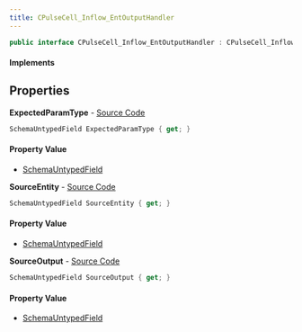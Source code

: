 ```yaml
---
title: CPulseCell_Inflow_EntOutputHandler
---
```


```csharp
public interface CPulseCell_Inflow_EntOutputHandler : CPulseCell_Inflow_BaseEntrypoint, CPulseCell_BaseFlow, CPulseCell_Base, ISchemaClass<CPulseCell_Base>, ISchemaClass<CPulseCell_BaseFlow>, ISchemaClass<CPulseCell_Inflow_BaseEntrypoint>, ISchemaClass<CPulseCell_Inflow_EntOutputHandler>, ISchemaField, ISchemaClass, INativeHandle
```

#### Implements

## Properties

**ExpectedParamType** - [Source Code](https://github.com/swiftly-solution/swiftlys2/blob/main/managed/src/SwiftlyS2.Generated/Schemas/Interfaces/CPulseCell_Inflow_EntOutputHandler.cs#L23)

```csharp
SchemaUntypedField ExpectedParamType { get; }
```

#### Property Value

- [SchemaUntypedField](/docs/api/shared/schemas/schemauntypedfield)

**SourceEntity** - [Source Code](https://github.com/swiftly-solution/swiftlys2/blob/main/managed/src/SwiftlyS2.Generated/Schemas/Interfaces/CPulseCell_Inflow_EntOutputHandler.cs#L17)

```csharp
SchemaUntypedField SourceEntity { get; }
```

#### Property Value

- [SchemaUntypedField](/docs/api/shared/schemas/schemauntypedfield)

**SourceOutput** - [Source Code](https://github.com/swiftly-solution/swiftlys2/blob/main/managed/src/SwiftlyS2.Generated/Schemas/Interfaces/CPulseCell_Inflow_EntOutputHandler.cs#L20)

```csharp
SchemaUntypedField SourceOutput { get; }
```

#### Property Value

- [SchemaUntypedField](/docs/api/shared/schemas/schemauntypedfield)

